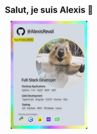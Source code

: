 <div align="center">
  <h1 align="center">Salut, je suis Alexis  👋</h1>

  <p align="center">
    <img src="Github Profil.png" alt="Ma carte de visite professionnelle" width="250"/>
  </p>
</div>
